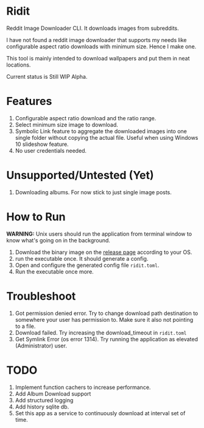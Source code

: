 # Ridit

Reddit Image Downloader CLI. It downloads images from subreddits.

I have not found a reddit image downloader that supports my needs like configurable aspect ratio downloads with minimum size. Hence I make one.

This tool is mainly intended to download wallpapers and put them in neat locations.

Current status is Still WIP Alpha.

# Features

1. Configurable aspect ratio download and the ratio range.
2. Select minimum size image to download.
3. Symbolic Link feature to aggregate the downloaded images into one single folder without copying the actual file. Useful when using Windows 10 slideshow feature.
4. No user credentials needed.

# Unsupported/Untested (Yet)

1. Downloading albums. For now stick to just single image posts.

# How to Run

**WARNING:** Unix users should run the application from terminal window to know what's going on in the background.

1. Download the binary image on the [release page](https://github.com/TigorLazuardi/ridit/releases) according to your OS.
2. run the executable once. It should generate a config.
3. Open and configure the generated config file `ridit.toml`.
4. Run the executable once more.

# Troubleshoot

1. Got permission denied error. Try to change download path destination to somewhere your user has permission to. Make sure it also not pointing to a file.
2. Download failed. Try increasing the download_timeout in `ridit.toml`
3. Get Symlink Error (os error 1314). Try running the application as elevated (Administrator) user.

# TODO

1. Implement function cachers to increase performance.
2. Add Album Download support
3. Add structured logging
4. Add history sqlite db.
5. Set this app as a service to continuously download at interval set of time.
